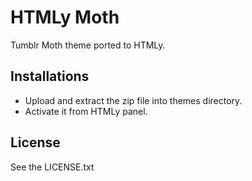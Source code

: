 # HTMLy Moth
Tumblr Moth theme ported to HTMLy.

## Installations 
 -  Upload and extract the zip file into themes directory.
 -  Activate it from HTMLy panel.

## License

See the LICENSE.txt
